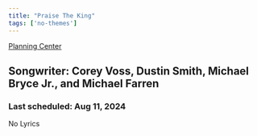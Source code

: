 ```yaml
---
title: "Praise The King"
tags: ['no-themes']
---
```


[Planning Center](https://services.planningcenteronline.com/songs/11909207)

## Songwriter: Corey Voss, Dustin Smith, Michael Bryce Jr., and Michael Farren
### Last scheduled: Aug 11, 2024          

No Lyrics
